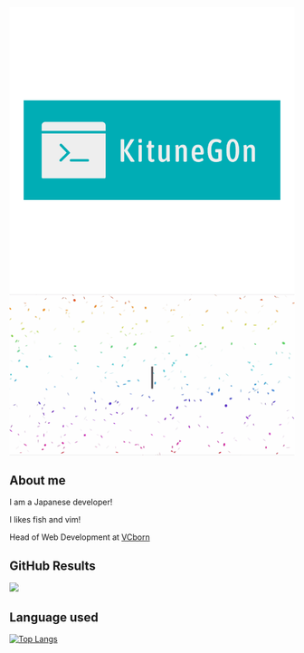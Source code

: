 <img src="https://github.com/KituneG0n/KituneG0n/blob/main/g0n-baner.png"> 

<img src="https://github.com/KituneG0n/KituneG0n/blob/main/white.gif">

## About me

I am a Japanese developer!

I likes fish and vim!

Head of Web Development at [VCborn](https://vcborn.com)

## GitHub Results

![](https://github-profile-summary-cards.vercel.app/api/cards/profile-details?username=KituneG0n&theme=vue)

## Language used

[![Top Langs](https://github-readme-stats.vercel.app/api/top-langs/?username=KituneG0n&layout=compact)](https://github.com/anuraghazra/github-readme-stats)



